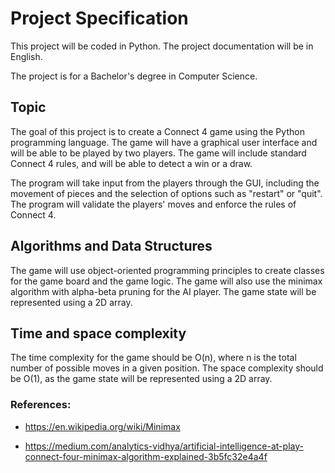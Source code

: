 # Project Specification

This project will be coded in Python. The project documentation will be in English.

The project is for a Bachelor's degree in Computer Science.

## Topic

The goal of this project is to create a Connect 4 game using the Python programming language. The game will have a graphical user interface and will be able to be played by two players. The game will include standard Connect 4 rules, and will be able to detect a win or a draw.

The program will take input from the players through the GUI, including the movement of pieces and the selection of options such as "restart" or "quit". The program will validate the players' moves and enforce the rules of Connect 4.

## Algorithms and Data Structures

The game will use object-oriented programming principles to create classes for the game board and the game logic. The game will also use the minimax algorithm with alpha-beta pruning for the AI player. The game state will be represented using a 2D array.


## Time and space complexity

The time complexity for the game should be O(n), where n is the total number of possible moves in a given position. The space complexity should be O(1), as the game state will be represented using a 2D array.


### References:

* https://en.wikipedia.org/wiki/Minimax

* https://medium.com/analytics-vidhya/artificial-intelligence-at-play-connect-four-minimax-algorithm-explained-3b5fc32e4a4f
